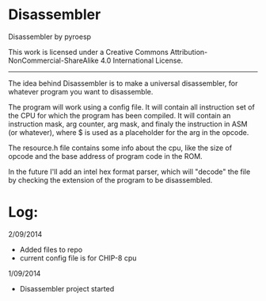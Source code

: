 Disassembler
============

Disassembler
  by pyroesp

This work is licensed under a Creative Commons Attribution-NonCommercial-ShareAlike 4.0 International License.

-------

The idea behind Disassembler is to make a universal disassembler, for whatever program you want to disassemble.

The program will work using a config file. It will contain all instruction set of the CPU for which the program has been compiled. It will contain an instruction mask, arg counter, arg mask, and finaly the instruction in ASM (or whatever), where $ is used as a placeholder for the arg in the opcode.

The resource.h file contains some info about the cpu, like the size of opcode and the base address of program code in the ROM.

In the future I'll add an intel hex format parser, which will "decode" the file by checking the extension of the program to be disassembled.


Log:
====

2/09/2014
- Added files to repo
- current config file is for CHIP-8 cpu

1/09/2014
- Disassembler project started
